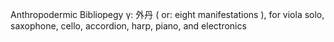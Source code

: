 Anthropodermic Bibliopegy γ: 外丹 ( or: eight manifestations ), for viola solo, saxophone, cello, accordion, harp, piano, and electronics
